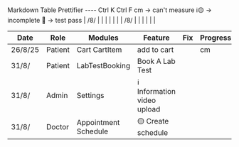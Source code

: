 Markdown Table Prettifier ---- Ctrl K Ctrl F
cm -> can't measure
ℹ️🟡 -> incomplete
🧪 -> test pass
| /8/ |    |  |  |       |          |
| /8/ |    |  |  |       |          |


| Date    | Role    | Modules              | Feature                     | Fix | Progress |
|---------|---------|----------------------|-----------------------------|-----|----------|
| 26/8/25 | Patient | Cart CartItem        | add to cart                 |     | cm       |
| 31/8/   | Patient | LabTestBooking       | Book A Lab Test             |     |          |
| 31/8/   | Admin   | Settings             | ℹ️ Information video upload |     |          |
| 31/8/   | Doctor  | Appointment Schedule | 🟡 Create schedule          |     |          |